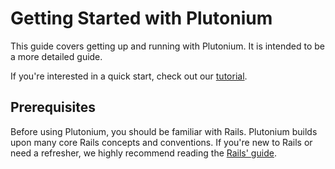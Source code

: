 # Getting Started with Plutonium

<!--

After reading this guide, you will know:

- How to install Plutonium.
- The general layout of a Plutonium application.
- The basic principles of Resource design.
- How to quickly generate the starting pieces of a Plutonium application.
-->
This guide covers getting up and running with Plutonium.
It is intended to be a more detailed guide.

If you're interested in a quick start, check out our [tutorial](/guide/tutorial).

## Prerequisites

Before using Plutonium, you should be familiar with Rails.
Plutonium builds upon many core Rails concepts and conventions.
If you're new to Rails or need a refresher, we highly recommend reading the [Rails' guide](https://guides.rubyonrails.org/getting_started.html).
